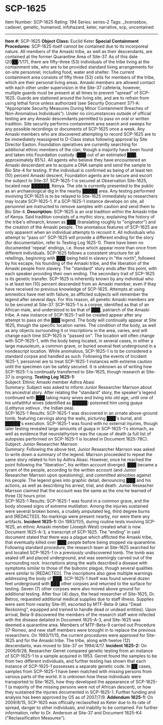 # SCP-1625
Item Number: SCP-1625
Rating: 194
Series: series-2
Tags: _licensebox, cadaver, genetic, humanoid, infohazard, keter, narrative, scp, uncontained

---

**Item #:** SCP-1625
**Object Class:** Euclid Keter
**Special Containment Procedures:** SCP-1625 itself cannot be contained due to its incorporeal nature. All members of the Amaski tribe, as well as their descendants, are contained at the former Quarantine Area of Site-37. As of this date (20██/1/17), there are fifty-three (53) individuals of the tribe living at the containment site, who are to be provided standard living arrangements for on-site personnel, including food, water and shelter. The current containment area consists of fifty three (53) cells for members of the tribe, which are their personal living areas. Amaski members are allowed contact with each other under supervision in the Site-37 cafeteria, however, multiple guards must be present at all times to prevent "spread" of SCP-1625. Guards are stationed around the living site, and are to refrain from using lethal force unless authorized (see Security Document 371-A: "Appropriate Security Measures During Minor Containment Breaches of Non-Anomalous Individuals").
Under no circumstances outside of official testing are any Amaski descendants permitted to pass on oral or written tradition. Site security performs containment area search and sweeps for any possible recordings or documents of SCP-1625 once a week. Any Amaski members who are discovered attempting to record SCP-1625 are to be immediately reassigned to D-Class status following approval by Site Director Easton.
Foundation operatives are currently searching for additional ethnic members of the clan, though a majority have been found and taken into Foundation custody (███ out of an estimated ███, approximately 85%). All agents who believe they have encountered an Amaski descendant are to acquire a DNA sample and send the sample to Bio Site-4 for testing. If the individual is confirmed as being of at least ten (10) percent Amaski descent, Foundation agents are to secure and escort the subject to Site-37.
SCP-1625-1 is secured at Observation Site-1625, located near ██████, Kenya. The site is currently presented to the public as an archaeological dig in the nearby █████ area. Any testing performed involving SCP-1625 is to be relayed to Site-1625 immediately so researchers may locate SCP-1625-1. If a SCP-1625-1 instance develops on site, all personnel are instructed to remove samples with caution and send them to Bio Site-4.
**Description:** SCP-1625 is an oral tradition within the Amaski tribe of Kenya. Said tradition consists of a mythic story, explaining the history of the tribe's ethnarch, known as ███ (translating roughly to "originator") and the creation of the Amaski people. The anomalous features of SCP-1625 are only apparent when an individual attempts to recount it. All individuals who attempt to "pass on" SCP-1625 will provide a different ending for the story (for documentation, refer to Testing Log 1625-1). There have been no documented 'repeat' endings, i.e. those which appear more than once from different individuals. SCP-1625 follows a consistent structure for all retellings, beginning with ███ being held in slavery in "the north", followed by his escape, his founding of the Amaski tribe, and the liberation of the Amaski people from slavery. The "standard" story ends after this point, with each speaker providing their own ending.
The secondary trait of SCP-1625 is its genetic transfer. SCP-1625 is inherently known by any individual who is at least ten (10) percent descended from an Amaski member, even if they have received no previous knowledge of SCP-1625. Attempts at using amnestics have met with failure, as afflicted subjects will remember the legend after several days. For this reason, all genetic Amaski members are to be secured at Site-37.
SCP-1625-1 is a corpse, identified as that of an African male, and understood to be that of ███, patriarch of the Amaski tribe. A new instance of SCP-1625-1 will be created appear after any attempt to pass on the ███ legend. The body will continually appear at Site 1625, though the specific location varies. The condition of the body, as well as any objects surrounding it or inscriptions in the area, varies, and will change each time SCP-1625 is "passed on". The location will often change with SCP-1625-1, with the body being located, in several cases, in either a large mausoleum, a common grave, or buried several feet underground in a nondescript location. While anomalous, SCP-1625-1 is to be considered a standard corpse and handled as such. Following the events of Incident 1625-1, personnel are to treat SCP-1625-1 instances with extreme caution until the specimen can be safely secured. It is unknown as of writing how SCP-1625-1 is continually transferred to Site-1625, though research at Site-37 is ongoing.
**Testing Log 1625-1:**  
Subject: Ethnic Amaski member Adhra Abasi  
Summary: Subject was asked to inform Junior Researcher Marrson about his ancestral story. After relating the "standard" story, the speaker's legend continued with ███ taking many wives and living into old age, until one of his unfaithful wives (identified as █████) poisoned him using guaya (_Lathyrus sativus_ , the Indian pea).  
SCP-1625-1 Results: SCP-1625-1 was discovered in an ornate above-ground tomb, featuring carvings along the walls, picturing ███'s burial, and █████'s execution. SCP-1625-1 was found with no external injuries, though later testing revealed large amounts of guaya in SCP-1625-1's stomach, as well as evidence that neurolathyrism was the cause of death (a full list of autopsies performed on SCP-1625-1 is located in Document 1625-78C).
Subject: Junior Researcher Marrson  
Summary: Following the above test, Junior Researcher Marrson was asked to write down a summary of the legend. Marrson proceeded to repeat the same story related to him by Adhra Abasi. However, once he reached the point following the "liberation", his written account diverged. ███ became a tyrant of the people, according to the written account (and Junior Researcher Marrson upon questioning), and committed atrocities against his people. The legend goes into graphic detail, denouncing ███ and his actions, as well as describing his arrest, trial, and death. Junior Reseacher Marrson claimed that the account was the same as the one he learned of three (3) hours prior.  
SCP-1625-1 Results: SCP-1625-1 was found in a common grave, and the body showed signs of extreme mutilation. Among the injuries sustained were several broken bones, a crudely amputated leg, third degree burns and [REDACTED]. No markings were present nearby, nor were there any artifacts.
**Incident 1625-1:** On 1993/11/5, during routine tests involving SCP-1625, an ethnic Amaski member (Joseph West) created what is now Document 1625-A-3, a transcript of SCP-1625. The "ending" in said document stated that there was a plague which afflicted the Amaski tribe, that eventually killed over ███ people before being stopped via quarantine.
Following standard procedure, the research team at Site-1625 searched for and located SCP-1625-1 in a previously undiscovered tomb. The tomb was sealed off and placed underground, and was seemingly carved out of the surrounding rock. Inscriptions along the walls described a disease with symptoms similar to those of the bubonic plague, though several qualities were similar to [REDACTED]. The inscriptions also gave multiple warnings addressing the body of ███. SCP-1625-1 itself was found several dozen feet underground with ███ other corpses and returned to the surface for testing. Seven (7) other corpses were also moved above ground for additional testing.
After four (4) days, the head researcher of Site-1625, Dr. Betros, requested additional medical supplies due to staff illness. Supplies were sent from nearby Site-91, escorted by MTF-Beta-9 (aka "Dead Reckoning", equipped and trained to handle dead or undead entities). Upon arrival, Beta-9 discovered the members of the research staff were infected with the disease detailed in Document 1625-A-3, and Site-1625 was deemed a quarantine area. Members of MTF-Beta-9 carried out Procedure 37-Romeo, and new staff members were brought in to replace the previous researchers. On 1993/11/15, the current procedures were approved for Site-1625 and for the Amaski tribe. The tribe, along with twelve (12) descendants, was moved to Site-37 on 1994/4/17.
**Incident 1625-2:** On 2006/9/28, Researcher Gerret compared genetic testing from an instance of SCP-1625-1 to a sample acquired in 1953. Gerret found the samples to be from two different individuals, and further testing has shown that each instance of SCP-1625-1 possesses a separate genetic code. In ██ cases, samples from SCP-1625-1 have been matched with missing persons from various parts of the world. It is unknown how these individuals were transported to Site-1625, how they developed the appearance of SCP-1625-1 (a majority of the missing persons were not of African descent), or how they sustained the injuries documented in SCP-1625-1. Further funding and analysis has been approved by O5 as of 2007/7/9.
**Addendum 1625-1:** On 2009/8/15, SCP-1625 was officially reclassified as Keter due to its rate of spread, danger to other individuals, and inability to be contained. For further information, refer to Dr. Anderson at Site-37 and Document 1625-K4 ("Reclassification Measures").